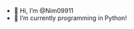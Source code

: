 - 👋 Hi, I’m @Nim09911
- 🌱 I’m currently programming in Python!

<!---
Nim09911/Nim09911 is a ✨ special ✨ repository because its `README.md` (this file) appears on your GitHub profile.
You can click the Preview link to take a look at your changes.
--->
